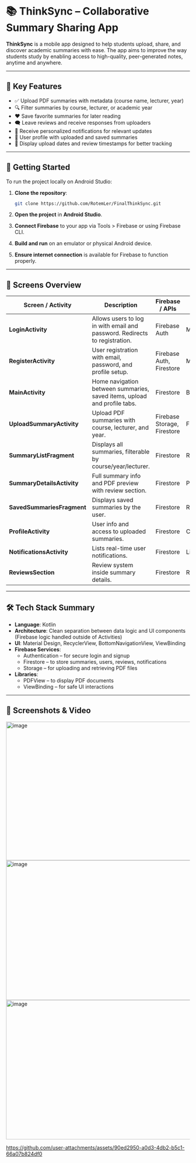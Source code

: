 
# 📚 ThinkSync – Collaborative Summary Sharing App

**ThinkSync** is a mobile app designed to help students upload, share, and discover academic summaries with ease. The app aims to improve the way students study by enabling access to high-quality, peer-generated notes, anytime and anywhere.

---

## 🚀 Key Features

- ✅ Upload PDF summaries with metadata (course name, lecturer, year)
- 🔍 Filter summaries by course, lecturer, or academic year
- ❤️ Save favorite summaries for later reading
- 🗨️ Leave reviews and receive responses from uploaders
- 🔔 Receive personalized notifications for relevant updates
- 👤 User profile with uploaded and saved summaries
- 📅 Display upload dates and review timestamps for better tracking

---

## 🧪 Getting Started

To run the project locally on Android Studio:

1. **Clone the repository**:
   ```bash
   git clone https://github.com/RotemLer/FinalThinkSync.git
   ```

2. **Open the project** in **Android Studio**.

3. **Connect Firebase** to your app via Tools > Firebase or using Firebase CLI.

4. **Build and run** on an emulator or physical Android device.

5. **Ensure internet connection** is available for Firebase to function properly.

---

## 📱 Screens Overview

| Screen / Activity         | Description                                                                 | Firebase / APIs              | Libraries / Components              |
|--------------------------|-----------------------------------------------------------------------------|------------------------------|-------------------------------------|
| **LoginActivity**         | Allows users to log in with email and password. Redirects to registration. | Firebase Auth                | Material Design                     |
| **RegisterActivity**      | User registration with email, password, and profile setup.                 | Firebase Auth, Firestore     | Material Design                     |
| **MainActivity**          | Home navigation between summaries, saved items, upload and profile tabs.  | Firestore                    | BottomNavigationView                |
| **UploadSummaryActivity** | Upload PDF summaries with course, lecturer, and year.                      | Firebase Storage, Firestore  | File Picker                         |
| **SummaryListFragment**   | Displays all summaries, filterable by course/year/lecturer.                | Firestore                    | RecyclerView                        |
| **SummaryDetailsActivity**| Full summary info and PDF preview with review section.                     | Firestore                    | PDFView, Glide                      |
| **SavedSummariesFragment**| Displays saved summaries by the user.                                      | Firestore                    | RecyclerView                        |
| **ProfileActivity**       | User info and access to uploaded summaries.                                | Firestore                    | CardView                            |
| **NotificationsActivity** | Lists real-time user notifications.                                        | Firestore                    | LinearLayout                        |
| **ReviewsSection**        | Review system inside summary details.                                      | Firestore                    | RecyclerView                        |

---

## 🛠 Tech Stack Summary

- **Language**: Kotlin
- **Architecture**: Clean separation between data logic and UI components (Firebase logic handled outside of Activities)
- **UI**: Material Design, RecyclerView, BottomNavigationView, ViewBinding
- **Firebase Services**:
  - Authentication – for secure login and signup
  - Firestore – to store summaries, users, reviews, notifications
  - Storage – for uploading and retrieving PDF files
- **Libraries**:
  - PDFView – to display PDF documents
  - ViewBinding – for safe UI interactions


---

## 📸 Screenshots & Video

<img width="974" height="379" alt="image" src="https://github.com/user-attachments/assets/82ecd6a1-0d6a-489b-9377-ab6b1e85b768" />

<img width="785" height="382" alt="image" src="https://github.com/user-attachments/assets/6b919a56-753e-4f38-a7cf-f237c5182106" />

<img width="602" height="381" alt="image" src="https://github.com/user-attachments/assets/849e4664-9172-4f74-b09a-bc10abdf844a" />

https://github.com/user-attachments/assets/90ed2950-a0d3-4db2-b5c1-66a07b824df0

